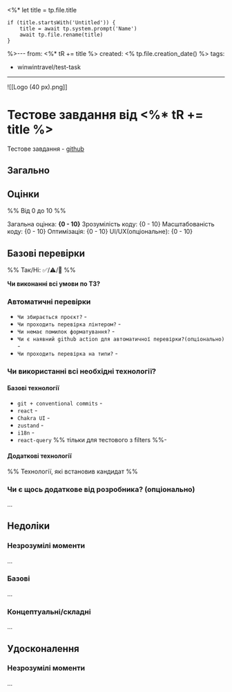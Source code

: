 <%*
	let title = tp.file.title
	
	if (title.startsWith('Untitled')) {
		title = await tp.system.prompt('Name')
		await tp.file.rename(title)
	}
%>---
from: <%* tR += title %>
created: <% tp.file.creation_date() %>
tags:
- winwintravel/test-task
---

![[Logo (40 px).png]]
# Тестове завдання від <%* tR += title %>

Тестове завдання - [github]()
## Загально


## Оцінки

%% Від 0 до 10 %%

Загальна оцінка: **{0 - 10}**
Зрозумілість коду: {0 - 10}
Масштабованість коду: {0 - 10}
Оптимізація: {0 - 10}
UI/UX(опціональне): {0 - 10}

## Базові перевірки

%% Так/Ні: ✅/⚠️/🚫 %%

**Чи виконанні всі умови по ТЗ?** 

### Автоматичні перевірки

- `Чи збирається проєкт?` - 
- `Чи проходить перевірка лінтером?` - 
- `Чи немає помилок форматування?` - 
- `Чи є наявний github action для автоматичної перевірки?(опціонально)` - 
- `Чи проходить перевірка на типи?` - 

### Чи використанні всі необхідні технології?

#### Базові технології

- `git + conventional commits` - 
- `react` - 
- `Chakra UI` - 
- `zustand` - 
- `i18n` - 
- `react-query` %% тільки для тестового з filters %%- 

#### Додаткові технології

%% Технології, які встановив кандидат %%

### Чи є щось додаткове від розробника? (опціонально)

...

## Недоліки

### Незрозумілі моменти

...

### Базові

...

### Концептуальні/cкладні

...

## Удосконалення

### Незрозумілі моменти

...
